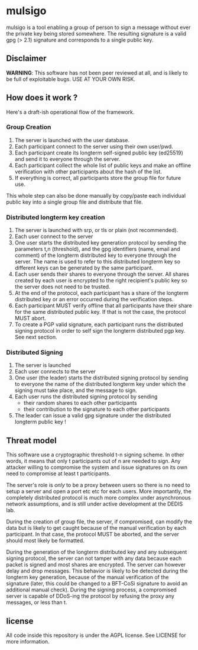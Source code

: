# mulsigo

mulsigo is a tool enabling a group of person to sign a message without ever the
private key being stored somewhere. The resulting signature is a valid gpg (> 2.1) 
signature and corresponds to a single public key.

## Disclaimer

**WARNING**: This software has not been peer reviewed at all, and is likely to
be full of exploitable bugs. USE AT YOUR OWN RISK.

## How does it work ?

Here's a draft-ish operational flow of the framework.

### Group Creation

1. The server is launched with the user database.
2. Each participant connect to the server using their own user/pwd.
3. Each participant create its longterm self-signed public key (ed25519) and
   send it to everyone through the server.
4. Each participant collect the whole list of public keys and make an offline 
   verification with other participants about the hash of the list. 
6. If everything is correct, all participants store the group file for future
   use.

This whole step can also be done manually by copy/paste each individual public
key into a single group file and distribute that file.

### Distributed longterm key creation
  
1. The server is launched with srp, or tls or plain (not recommended).
2. Each user connect to the server
3. One user starts the distributed key generation protocol by sending the
   parameters t,n (threshold), and the gpg identifiers (name, email and comment)
   of the longterm distributed key to everyone through the server. The name is
   used to refer to this distributed longterm key so different keys can be
   generated by the same participant. 
4. Each user sends their shares to everyone through the server.
   All shares created by each user is encrypted to the right recipient's public
   key so the server does not need to be trusted.
5. At the end of the protocol, each participant has a share of the longterm 
   distributed key or an error occurred during the verification steps.
6. Each participant MUST verify offline that all participants have their share
   for the same distributed public key. If that is not the case, the protocol
   MUST abort.
6. To create a PGP valid signature, each participant runs the distributed signing
   protocol in order to self sign the longterm distributed pgp key. See next
   section.

### Distributed Signing

1. The server is launched
2. Each user connects to the server
3. One user (the leader) starts the distributed signing protocol by sending to everyone the
   name of the distributed longterm key under which the signing must take place,
   and the message to sign.
4. Each user runs the distributed signing protocol by sending 
    - their random shares to each other participants
    - their contribution to the signature to each other participants
5. The leader can issue a valid gpg signature under the distributed longterm public key !

## Threat model 

This software use a cryptographic threshold t-n signing scheme. In other words,
it means that only t participants out of n are needed to sign. Any attacker
willing to compromise the system and issue signatures on its own need to
compromise at least t participants.

The server's role is *only* to be a proxy between users so there is no need to
setup a server and open a port etc etc for each users. More importantly, the
completely distributed protocol is much more complex under asynchronous network
assumptions, and is still under active development at the DEDIS lab.

During the creation of group file, the server, if compromised, can
modify the data but is likely to get caught because of the manual verification
by each participant. In that case, the protocol MUST be aborted, and the server
should most likely be formatted.

During the generation of the longterm distributed key and any subsequent signing
protocol, the server can not tamper with any data because each packet is signed
and most shares are encrypted. The server can however delay and drop messages.
This behavior is likely to be detected during the longterm key generation, because 
of the manual verification of the signature (later, this could be changed to a 
BFT-CoSi signature to avoid an additional manual check). During the signing
process, a compromised server is capable of DDoS-ing the protocol by refusing
the proxy any messages, or less than t.

## license

All code inside this repository is under the AGPL license. See LICENSE for more
information.


